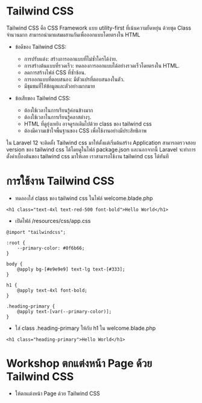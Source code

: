 # Tailwind CSS

Tailwind CSS คือ CSS Framework แบบ utility-first ที่เน้นความยืดหยุ่น ด้วยชุด Class จำนวนมาก สามารถนำมาผสมผสานกันเพื่อออกแบบโดยตรงใน HTML

- ข้อดีของ Tailwind CSS:

  - การปรับแต่ง: สร้างการออกแบบที่ไม่ซ้ำใครได้ง่าย.
  - การสร้างต้นแบบที่รวดเร็ว: ทดลองการออกแบบได้อย่างรวดเร็วโดยตรงใน HTML.
  - ลดการสร้างไฟล์ CSS ที่ซ้ำซ้อน.
  - การออกแบบที่ตอบสนอง: มีตัวแปรที่ตอบสนองในตัว.
  - มีชุมชนที่ให้ข้อมูลและตัวอย่างมากมาย

- ข้อเสียของ Tailwind CSS:

  - ต้องใช้เวลาในการเรียนรู้ค่อนข้างมาก
  - ต้องใช้เวลาในการเรียนรู้คลาสต่างๆ.
  - HTML ที่ดูยุ่งเหยิง อาจดูรกเติมไปด้วย class ของ tailwind css
  - ต้องมีความเข้าใจพื้นฐานของ CSS เพื่อใช้งานอย่างมีประสิทธิภาพ

ใน Laravel 12 จะติดตั้ง Tailwind css มาให้ตั้งแต่เริ่มต้นสร้าง Application สามารถตรวจสอบ version ของ tailwind css ได้โดยดูในไฟล์ package.json และนอกจากนี้ Laravel จะทำการตั้งค่าเบื้องต้นของ tailwind css มาให้เลย เราสามารถใช้งาน tailwind css ได้ทันที

# การใช้งาน Tailwind CSS

- ทดลองใส่ class ของ tailwind css ในไฟล์ welcome.blade.php

```
<h1 class="text-4xl text-red-500 font-bold">Hello World</h1>
```

- เปิดไฟล์ /resources/css/app.css

```
@import "tailwindcss";

:root {
    --primary-color: #0f6b66;
}

body {
    @apply bg-[#e9e9e9] text-lg text-[#333];
}

h1 {
    @apply text-4xl font-bold;
}

.heading-primary {
    @apply text-[var(--primary-color)];
}

```

- ใส่ class .heading-primary ให้กับ h1 ใน welcome.blade.php

```
<h1 class="heading-primary">Hello World</h1>
```

# Workshop ตกแต่งหน้า Page ด้วย Tailwind CSS

- ให้ตกแต่งหน้า Page ด้วย Tailwind CSS
